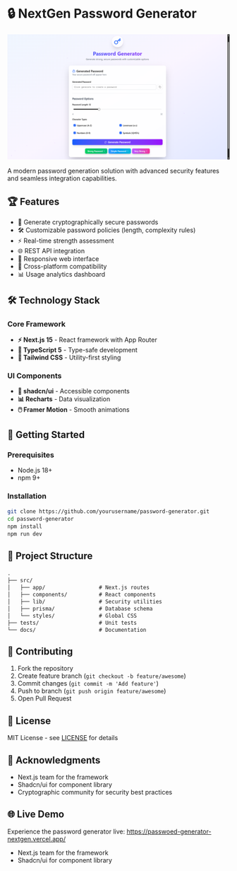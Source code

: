# 🔒 NextGen Password Generator 

![Project Banner](https://raw.githubusercontent.com/nandkishor22/Passwoed_Generator/refs/heads/main/Public/banner.png) *<!-- Consider adding a banner image -->*

A modern password generation solution with advanced security features and seamless integration capabilities.

## 🏆 Features

- 🔐 Generate cryptographically secure passwords
- 🛠️ Customizable password policies (length, complexity rules)
- ⚡ Real-time strength assessment
- 🌐 REST API integration
- 📱 Responsive web interface
- 🔄 Cross-platform compatibility
- 📊 Usage analytics dashboard

## 🛠️ Technology Stack

### Core Framework
- **⚡ Next.js 15** - React framework with App Router
- **📘 TypeScript 5** - Type-safe development
- **🎨 Tailwind CSS** - Utility-first styling

### UI Components
- **🧩 shadcn/ui** - Accessible components
- **📊 Recharts** - Data visualization
- **🖱️ Framer Motion** - Smooth animations

## 🚀 Getting Started

### Prerequisites
- Node.js 18+
- npm 9+

### Installation
```bash
git clone https://github.com/yourusername/password-generator.git
cd password-generator
npm install
npm run dev
```

## 📂 Project Structure
```
.
├── src/
│   ├── app/                 # Next.js routes
│   ├── components/          # React components
│   ├── lib/                 # Security utilities
│   ├── prisma/              # Database schema
│   └── styles/              # Global CSS
├── tests/                   # Unit tests
└── docs/                    # Documentation
```

## 🤝 Contributing
1. Fork the repository
2. Create feature branch (`git checkout -b feature/awesome`)
3. Commit changes (`git commit -m 'Add feature'`)
4. Push to branch (`git push origin feature/awesome`)
5. Open Pull Request

## 📄 License
MIT License - see [LICENSE](LICENSE) for details

## 🙏 Acknowledgments
- Next.js team for the framework
- Shadcn/ui for component library
- Cryptographic community for security best practices

## 🌐 Live Demo

Experience the password generator live:
https://passwoed-generator-nextgen.vercel.app/
- Next.js team for the framework
- Shadcn/ui for component library